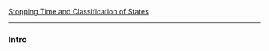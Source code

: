 [Stopping Time and Classification of States](Stopping%20Time%20and%20Classification%20of%20States.md)


---
### **Intro**

